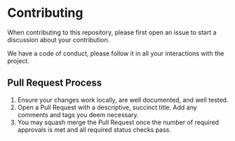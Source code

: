 # Contributing

When contributing to this repository, please first open an issue to start a
discussion about your contribution.

We have a code of conduct, please follow it in all your interactions with the project.

## Pull Request Process

1. Ensure your changes work locally, are well documented, and well tested.
2. Open a Pull Request with a descriptive, succinct title.
Add any comments and tags you deem necessary.
3. You may squash merge the Pull Request once the number of required
approvals is met and all required status checks pass.
